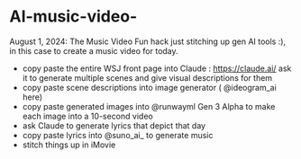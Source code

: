 # AI-music-video-

August 1, 2024: The Music Video
Fun hack just stitching up gen AI tools :), in this case to create a music video for today.

- copy paste the entire WSJ front page into Claude  : https://claude.ai/
  ask it to generate multiple scenes and give visual descriptions for them
- copy paste scene descriptions into image generator (
@ideogram_ai
  here)
- copy paste generated images into 
@runwayml
 Gen 3 Alpha to make each image into a 10-second video
- ask Claude to generate lyrics that depict that day
- copy paste lyrics into 
@suno_ai_
  to generate music
- stitch things up in iMovie
